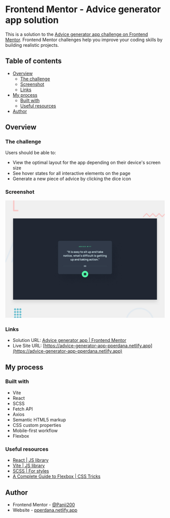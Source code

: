 # Frontend Mentor - Advice generator app solution

This is a solution to the [Advice generator app challenge on Frontend Mentor](https://www.frontendmentor.io/challenges/advice-generator-app-QdUG-13db). Frontend Mentor challenges help you improve your coding skills by building realistic projects.

## Table of contents

  - [Overview](#overview)
    - [The challenge](#the-challenge)
    - [Screenshot](#screenshot)
    - [Links](#links)
  - [My process](#my-process)
    - [Built with](#built-with)
    - [Useful resources](#useful-resources)
  - [Author](#author)

## Overview

### The challenge

Users should be able to:

- View the optimal layout for the app depending on their device's screen size
- See hover states for all interactive elements on the page
- Generate a new piece of advice by clicking the dice icon

### Screenshot

![](./src/images/design/desktop-preview.jpg)

### Links

- Solution URL: [Advice generator app | Frontend Mentor](https://www.frontendmentor.io/solutions/advice-generator-app-DLUCFD5hg_)
- Live Site URL: [https://advice-generator-app-pperdana.netlify.app](https://advice-generator-app-pperdana.netlify.app)

## My process

### Built with

- Vite
- React
- SCSS
- Fetch API
- Axios
- Semantic HTML5 markup
- CSS custom properties
- Mobile-first workflow
- Flexbox


### Useful resources

- [React | JS library](https://reactjs.org/)
- [Vite | JS library](https://vitejs.dev/guide/)
- [SCSS | For styles](https://styled-components.com/)
- [A Complete Guide to Flexbox | CSS Tricks](https://css-tricks.com/snippets/css/a-guide-to-flexbox)

## Author

- Frontend Mentor - [@Panji200](https://www.frontendmentor.io/profile/Panji200)
- Website - [pperdana.netlify.app](https://pperdana.netlify.app)
